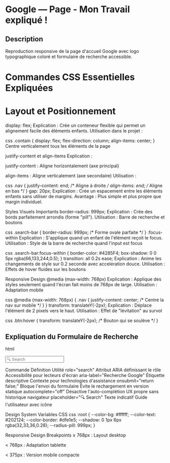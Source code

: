 # Google — Page - Mon Travail expliqué !

## Description
Reproduction responsive de la page d'accueil Google avec logo typographique coloré et formulaire de recherche accessible.

# Commandes CSS Essentielles Expliquées

# Layout et Positionnement
display: flex;
Explication : Crée un conteneur flexible qui permet un alignement facile des éléments enfants.
Utilisation dans le projet :

css
.contain {
    display: flex;
    flex-direction: column;
    align-items: center;
}
Centre verticalement tous les éléments de la page

justify-content et align-items
Explication :

justify-content : Aligne horizontalement (axe principal)

align-items : Aligne verticalement (axe secondaire)
Utilisation :

css
.nav {
    justify-content: end;      /* Aligne à droite */
    align-items: end;          /* Aligne en bas */
}
gap: 20px;
Explication : Crée un espacement entre les éléments enfants sans utiliser de margins.
Avantage : Plus simple et plus propre que margin individuel.

 Styles Visuels Importants
border-radius: 999px;
Explication : Crée des bords parfaitement arrondis (forme "pill").
Utilisation : Barre de recherche et boutons

css
.search-bar {
    border-radius: 999px;  /* Forme ovale parfaite */
}
:focus-within
Explication : S'applique quand un enfant de l'élément reçoit le focus.
Utilisation : Style de la barre de recherche quand l'input est focus

css
.search-bar:focus-within {
    border-color: #4285F4;
    box-shadow: 0 0 5px rgba(66,133,244,0.5);
}
transition: all 0.2s ease;
Explication : Anime les changements de style sur 0.2 seconde avec acceleration douce.
Utilisation : Effets de hover fluides sur les boutons

 Responsive Design
@media (max-width: 768px)
Explication : Applique des styles seulement quand l'écran fait moins de 768px de large.
Utilisation : Adaptation mobile

css
@media (max-width: 768px) {
    .nav {
        justify-content: center;  /* Centre la nav sur mobile */
    }
}
transform: translateY(-2px);
Explication : Déplace l'élément de 2 pixels vers le haut.
Utilisation : Effet de "lévitation" au survol

css
.btn:hover {
    transform: translateY(-2px);  /* Bouton qui se soulève */
}

## Expliquation du Formulaire de Recherche
html
<form class="search" role="search" aria-label="Recherche Google" onsubmit="return false;">
    <div class="search-bar">
        <input type="text" id="search" class="search-input" placeholder="🔍 Search" autocomplete="off">
    </div>
</form>
Commande	Définition	Utilité
role="search"	Attribut ARIA définissant le rôle	Accessibilité pour lecteurs d'écran
aria-label="Recherche Google"	Étiquette descriptive	Contexte pour technologies d'assistance
onsubmit="return false;"	Bloque l'envoi du formulaire	Évite le rechargement en version statique
autocomplete="off"	Désactive l'auto-complétion	UX propre sans historique navigateur
placeholder="🔍 Search"	Texte indicatif	Guide l'utilisateur avec icône

Design System
Variables CSS
css
:root {
    --color-bg: #ffffff;
    --color-text: #202124;
    --color-border: #dfe1e5;
    --shadow: 0 1px 6px rgba(32,33,36,0.28);
    --radius-pill: 999px;
}

 Responsive Design
Breakpoints
≥ 768px : Layout desktop

< 768px : Adaptation tablette

< 375px : Version mobile compacte
